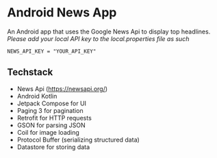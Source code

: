 # Android News App
An Android app that uses the Google News Api to display top headlines.
*Please add your local API key to the local.properties file as such*
```
NEWS_API_KEY = "YOUR_API_KEY"
```
## Techstack
- News Api (https://newsapi.org/)
- Android Kotlin
- Jetpack Compose for UI
- Paging 3 for pagination
- Retrofit for HTTP requests
- GSON for parsing JSON
- Coil for image loading
- Protocol Buffer (serializing structured data)
- Datastore for storing data